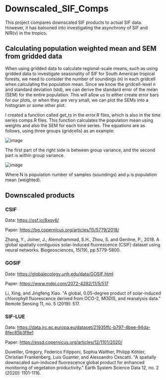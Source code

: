 # Downscaled_SIF_Comps

This project compares downscaled SIF products to actual SIF data. However, it has balooned into investigating the asynchrony of SIF and NIR(v) in the tropics.

## Calculating population weighted mean and SEM from gridded data

When using gridded data to calculate regional-scale means, such as using gridded data to investigate seasonality of SIF for South American tropical forests, we need to consider the number of soundings (n) in each gridcell when calculating the population mean. Since we know the gridcell-level n and standard deviation (std), we can derive the standard error of the mean (SEM) for the entire population. This will allow us to either create error bars for our plots, or when they are very small, we can plot the SEMs into a histogram or some other plot.

I created a function called get_ts in the error.R files, which is also in the time series comps.R files. This function calculates the population mean using weights and also the SEM for each time series. The equations are as follows, using three groups (gridcells) as an example:

![image](https://user-images.githubusercontent.com/31934468/174311110-cd523a41-599d-405b-bdfb-d397b81d9f46.png)

The first part of the right side is between group variance, and the second part is within group variance.

![image](https://user-images.githubusercontent.com/31934468/174311164-13257b8a-54a9-4669-863d-a2fe296252eb.png)

Where N is population number of samples (soundings) and μ is population mean (weighted).


## Downscaled products

### CSIF

Data:  https://osf.io/8xqy6/

Paper: https://bg.copernicus.org/articles/15/5779/2018/

Zhang, Y., Joiner, J., Alemohammad, S.H., Zhou, S. and Gentine, P., 2018. A global spatially contiguous solar-induced fluorescence (CSIF) dataset using neural networks. Biogeosciences, 15(19), pp.5779-5800.

### GOSIF

Data:  https://globalecology.unh.edu/data/GOSIF.html

Paper: https://www.mdpi.com/2072-4292/11/5/517

Li, Xing, and Jingfeng Xiao. "A global, 0.05-degree product of solar-induced chlorophyll fluorescence derived from OCO-2, MODIS, and reanalysis data." Remote Sensing 11, no. 5 (2019): 517.

### SIF-LUE

Data:  https://data.jrc.ec.europa.eu/dataset/21935ffc-b797-4bee-94da-8fec85b3f9e1

Paper: https://essd.copernicus.org/articles/12/1101/2020/

Duveiller, Gregory, Federico Filipponi, Sophia Walther, Philipp Köhler, Christian Frankenberg, Luis Guanter, and Alessandro Cescatti. "A spatially downscaled sun-induced fluorescence global product for enhanced monitoring of vegetation productivity." Earth System Science Data 12, no. 2 (2020): 1101-1116.

 
